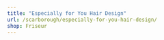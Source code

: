 ```yaml
---
title: "Especially for You Hair Design"
url: /scarborough/especially-for-you-hair-design/
shop: Friseur
---
```

